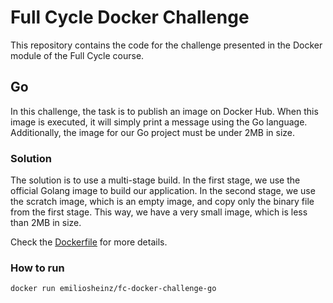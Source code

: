 # Full Cycle Docker Challenge

This repository contains the code for the challenge presented in the Docker module of the Full Cycle course.

## Go

In this challenge, the task is to publish an image on Docker Hub. When this image is executed, it will simply print a message using the Go language. Additionally, the image for our Go project must be under 2MB in size.

### Solution

The solution is to use a multi-stage build. In the first stage, we use the official Golang image to build our application. In the second stage, we use the scratch image, which is an empty image, and copy only the binary file from the first stage. This way, we have a very small image, which is less than 2MB in size.

Check the [Dockerfile](./go/Dockerfile) for more details.

### How to run

```bash
docker run emiliosheinz/fc-docker-challenge-go
```

